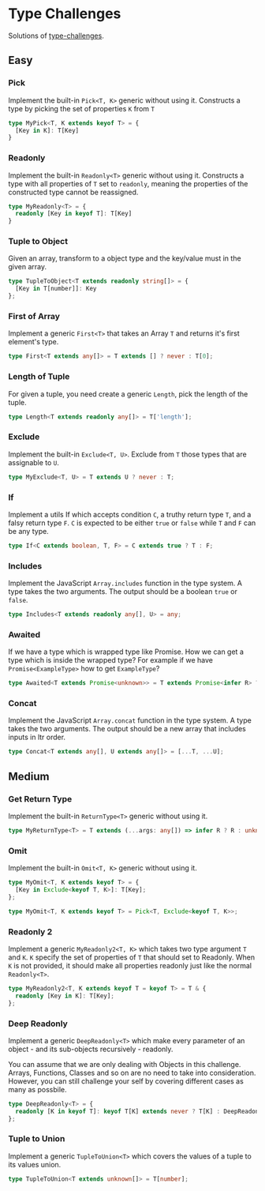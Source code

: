 # Type Challenges

Solutions of [type-challenges](https://github.com/type-challenges/type-challenges).

## Easy

### Pick

Implement the built-in `Pick<T, K>` generic without using it. Constructs a type by picking the set of properties `K` from `T`

```ts
type MyPick<T, K extends keyof T> = {
  [Key in K]: T[Key]
}
```

### Readonly

Implement the built-in `Readonly<T>` generic without using it. Constructs a type with all properties of `T` set to `readonly`, meaning the properties of the constructed type cannot be reassigned.

```ts
type MyReadonly<T> = {
  readonly [Key in keyof T]: T[Key]
}
```

### Tuple to Object

Given an array, transform to a object type and the key/value must in the given array.

```ts
type TupleToObject<T extends readonly string[]> = {
  [Key in T[number]]: Key
};
```

### First of Array

Implement a generic `First<T>` that takes an Array `T` and returns it's first element's type.

```ts
type First<T extends any[]> = T extends [] ? never : T[0];
```

### Length of Tuple

For given a tuple, you need create a generic `Length`, pick the length of the tuple.

```ts
type Length<T extends readonly any[]> = T['length'];
```

### Exclude

Implement the built-in `Exclude<T, U>`. Exclude from `T` those types that are assignable to `U`.

```ts
type MyExclude<T, U> = T extends U ? never : T;
```

### If

Implement a utils If which accepts condition `C`, a truthy return type `T`, and a falsy return type `F`. `C` is expected to be either `true` or `false` while `T` and `F` can be any type.

```ts
type If<C extends boolean, T, F> = C extends true ? T : F;
```

### Includes

Implement the JavaScript `Array.includes` function in the type system. A type takes the two arguments. The output should be a boolean `true` or `false`.

```ts
type Includes<T extends readonly any[], U> = any;
```

### Awaited

If we have a type which is wrapped type like Promise. How we can get a type which is inside the wrapped type? For example if we have `Promise<ExampleType>` how to get `ExampleType`?

```ts
type Awaited<T extends Promise<unknown>> = T extends Promise<infer R> ? R : unknown;
```

### Concat

Implement the JavaScript `Array.concat` function in the type system. A type takes the two arguments. The output should be a new array that includes inputs in ltr order.

```ts
type Concat<T extends any[], U extends any[]> = [...T, ...U];
```

## Medium

### Get Return Type

Implement the built-in `ReturnType<T>` generic without using it.

```ts
type MyReturnType<T> = T extends (...args: any[]) => infer R ? R : unknown;
```

### Omit

Implement the built-in `Omit<T, K>` generic without using it.

```ts
type MyOmit<T, K extends keyof T> = {
  [Key in Exclude<keyof T, K>]: T[Key];
};

type MyOmit<T, K extends keyof T> = Pick<T, Exclude<keyof T, K>>;
```

### Readonly 2

Implement a generic `MyReadonly2<T, K>` which takes two type argument `T` and `K`. `K` specify the set of properties of `T` that should set to Readonly. When `K` is not provided, it should make all properties readonly just like the normal `Readonly<T>`.

```ts
type MyReadonly2<T, K extends keyof T = keyof T> = T & {
  readonly [Key in K]: T[Key];
};
```

### Deep Readonly

Implement a generic `DeepReadonly<T>` which make every parameter of an object - and its sub-objects recursively - readonly.

You can assume that we are only dealing with Objects in this challenge. Arrays, Functions, Classes and so on are no need to take into consideration. However, you can still challenge your self by covering different cases as many as possbile.

```ts
type DeepReadonly<T> = {
  readonly [K in keyof T]: keyof T[K] extends never ? T[K] : DeepReadonly<T[K]>;
};
```

### Tuple to Union

Implement a generic `TupleToUnion<T>` which covers the values of a tuple to its values union.

```ts
type TupleToUnion<T extends unknown[]> = T[number];
```
